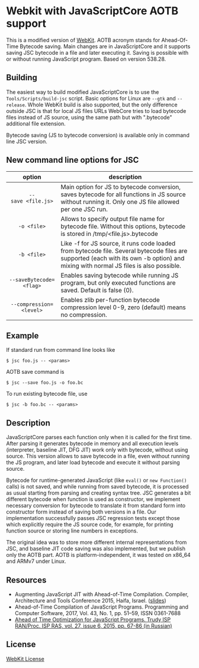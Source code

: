 # Webkit with JavaScriptCore AOTB support

This is a modified version of [WebKit](https://webkit.org/). AOTB acronym stands for Ahead-Of-Time Bytecode saving. Main changes are in JavaScriptCore and it supports saving JSC bytecode in a file and later executing it. Saving is possible with or without running JavaScript program. Based on version 538.28.

## Building

The easiest way to build modified JavaScriptCore is to use the `Tools/Scripts/build-jsc` script. Basic options for Linux are `--gtk` and `--release`. Whole WebKit build is also supported, but the only difference outside JSC is that for local JS files URLs WebCore tries to load bytecode files instead of JS source, using the same path but with ".bytecode" additional file extension.

Bytecode saving (JS to bytecode conversion) is available only in command line JSC version.

## New command line options for JSC

option | description
:----: | -----------
<code>--save&nbsp;<file.js></code> | Main option for JS to bytecode conversion, saves bytecode for all functions in JS source without running it. Only one JS file allowed per one JSC run.
<code>-o&nbsp;\<file\></code> | Allows to specify output file name for bytecode file. Without this options, bytecode is stored in /tmp/<file.js>.bytecode
<code>-b&nbsp;\<file\> | Like -f for JS source, it runs code loaded from bytecode file. Several bytecode files are supported (each with its own -b <file> option) and mixing with normal JS files is also possible.
`--saveBytecode=<flag>` | Enables saving bytecode while running JS program, but only executed functions are saved. Default is false (0).
`--compression=<level>` | Enables zlib per-function bytecode compression level 0-9, zero (default) means no compression.

## Example

If standard run from command line looks like
```
$ jsc foo.js -- <params>
```

AOTB save command is
```
$ jsc --save foo.js -o foo.bc
```

To run existing bytecode file, use
```
$ jsc -b foo.bc -- <params>
```

## Description

JavaScriptCore parses each function only when it is called for the first time. After parsing it generates bytecode in memory and all execution levels (interpreter, baseline JIT, DFG JIT) work only with bytecode, without using source. This version allows to save bytecode in a file, even without running the JS program, and later load bytecode and execute it without parsing source.

Bytecode for runtime-generated JavaScript (like `eval()` or `new Function()` calls) is not saved, and while running from saved bytecode, it is processed as usual starting from parsing and creating syntax tree. JSC generates a bit different bytecode when function is used as constructor, we implement necessary conversion for bytecode to translate it from standard form into constructor form instead of saving both versions in a file. Our implementation successfully passes JSC regression tests except those which explicitly require the JS source code, for example, for printing function source or storing line numbers in exceptions.

The original idea was to store more different internal representations from JSC, and baseline JIT code saving was also implemented, but we publish only the AOTB part. AOTB is platform-independent, it was tested on x86_64 and ARMv7 under Linux.

## Resources

- Augmenting JavaScript JIT with Ahead-of-Time Compilation. Compiler, Architecture and Tools Conference 2015, Haifa, Israel. ([slides](https://software.intel.com/sites/default/files/managed/65/2f/aotc_haifa.pdf))
- Ahead-of-Time Compilation of JavaScript Programs. Programming and Computer Software, 2017, Vol. 43, No. 1, pp. 51–59, ISSN 0361-7688
- [Ahead of Time Optimization for JavaScript Programs. Trudy ISP RAN/Proc. ISP RAS, vol. 27, issue 6, 2015, pp. 67-86 (in Russian)](http://www.ispras.ru/proceedings/docs/2015/27/6/isp_27_2015_6_67.pdf)

## License

[WebKit License](https://webkit.org/licensing-webkit/)

